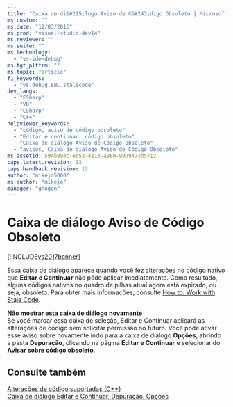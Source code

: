 ```yaml
---
title: "Caixa de di&#225;logo Aviso de C&#243;digo Obsoleto | Microsoft Docs"
ms.custom: ""
ms.date: "12/03/2016"
ms.prod: "visual-studio-dev14"
ms.reviewer: ""
ms.suite: ""
ms.technology: 
  - "vs-ide-debug"
ms.tgt_pltfrm: ""
ms.topic: "article"
f1_keywords: 
  - "vs.debug.ENC.stalecode"
dev_langs: 
  - "FSharp"
  - "VB"
  - "CSharp"
  - "C++"
helpviewer_keywords: 
  - "código, aviso de código obsoleto"
  - "Editar e continuar, código obsoleto"
  - "Caixa de diálogo Aviso de Código Obsoleto"
  - "avisos, Caixa de diálogo Aviso de Código Obsoleto"
ms.assetid: 594b894c-e652-4e13-a980-9909473d5712
caps.latest.revision: 13
caps.handback.revision: 13
author: "mikejo5000"
ms.author: "mikejo"
manager: "ghogen"
---
```

# Caixa de di&#225;logo Aviso de C&#243;digo Obsoleto
[!INCLUDE[vs2017banner](../code-quality/includes/vs2017banner.md)]

Essa caixa de diálogo aparece quando você fez alterações no código nativo que **Editar e Continuar** não pôde aplicar imediatamente.  Como resultado, alguns códigos nativos no quadro de pilhas atual agora está expirado, ou seja, obsoleto.  Para obter mais informações, consulte [How to: Work with Stale Code](http://msdn.microsoft.com/pt-br/c7536e95-66a6-44a0-995d-3fe5035250b4).  
  
 **Não mostrar esta caixa de diálogo novamente**  
 Se você marcar essa caixa de seleção, Editar e Continuar aplicará as alterações de código sem solicitar permissão no futuro.  Você pode ativar esse aviso sobre novamente indo para a caixa de diálogo **Opções**, abrindo a pasta **Depuração**, clicando na página **Editar e Continuar** e selecionando **Avisar sobre código obsoleto**.  
  
## Consulte também  
 [Alterações de código suportadas \(C\+\+\)](../debugger/supported-code-changes-cpp.md)   
 [Caixa de diálogo Editar e Continuar, Depuração, Opções](../Topic/Edit%20and%20Continue,%20Debugging,%20Options%20Dialog%20Box.md)